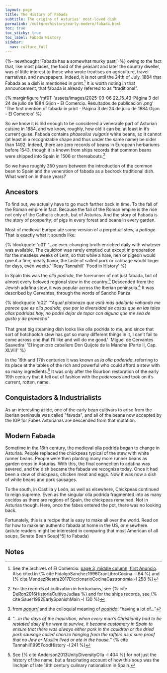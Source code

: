 ```yaml
---
layout: page
title: The History of Fabada
subtitle: The origins of Asturias' most-loved dish
permalink: /culture/history/early-modern/fabada.html
toc: true
toc_sticky: true
toc_label: Fabada History
sidebar:
  nav: culture_full
---
```

{%- newthought 'Fabada has a somewhat murky past,'-%} owing to the fact that, like most places, the food of the peasant and later the country dweller, was of little interest to those who wrote treatises on agriculture, travel narratives, and newspapers. Indeed, it is not until the 24th of July, 1884 that Fabada as a dish is mentioned in print.[^6] It is worth noting in that announcement, that fabada is already referred to as “traditional”.

{% marginfigure 'mf01' 'assets/images/2025-03-06 22_15_43-Página 3 del 24 de julio de 1884 Gijon - El Comercio. Resultados de publicación .png' 'The first mention of fabada in print - Página 3 del 24 de julio de 1884 Gijon - El Comercio' %}

So we know it is old enough to be considered a venerable part of Asturian cuisine in 1884, and we know, roughly, how old it can be, at least in it’s current guise. Fabada contains *phaseolus vulgaris* white beans, so it cannot (at least in a recognizable shape and thus under the same name) be older than 1492. Indeed, there are zero records of beans in European herbariums before 1543, though it is known from ships records that common beans were shipped into Spain in 1506 or thereabouts.[^10] 

So we have roughly 350 years between the introduction of the common bean to Spain and the veneration of fabada as a bedrock traditional dish. What went on in those years?

## Ancestors
To find out, we actually have to go much farther back in time. To the fall of the Roman empire in fact. Because the fall of the Roman empire is the rise not only of the Catholic church, but of Asturias. And the story of Fabada is the story of prosperity; of pigs in every forest and beans in every garden.

Most of medieval Europe ate some version of a perpetual stew, a *pottage*. That is exactly what it sounds like:

{% blockquote 'q01' '…an ever-changing broth enriched daily with whatever was available. The cauldron was rarely emptied out except in preparation for the meatless weeks of Lent, so that while a hare, hen or pigeon would give it a fine, meaty flavor, the taste of salted pork or cabbage would linger for days, even weeks.' 'Reay Tannahill' 'Food in History' %}

In Spain this was the *olla podrida*, the forerunner of not just fabada, but of almost every beloved regional stew in the country.[^8] Descended from the Jewish adafina stew, it was popular across the Iberian peninsula.[^9] It was described by Cervantes, through the words of Sancho Panza:

{% blockquote 'q02' '“*Aquel platonazo que está más adelante vahando me parece que es olla podrida, que por la diversidad de cosas que en las tales ollas podridas hay, no podré dejar de topar con alguna que me sea de gusto y de provecho*”<br /><br />That great big steaming dish looks like olla podrida to me, and since that sort of hotchpotch stew has got so many different things in it, I can’t fail to come across one that I’ll like and will do me good.' 'Miguel de Cervantes Saavedra' 'El ingenioso caballero Don Quijote de la Mancha (Parte II, Cap. XLVII)' %}

In the 16th and 17th centuries it was known as *la olla poderida*, referring to its place at the tables of the rich and powerful who could afford a stew with so many ingredients.[^11] It was only after the Bourbon restoration of the early 19th century that it fell out of fashion with the *poderosos* and took on it’s current, rotten, name.

## Conquistadors & Industrialists


As an interesting aside, one of the early bean cultivars to arise from the Iberian peninsula was called "favada", and all of the beans now accepted by the IGP for Fabes Asturianas are descended from that mutation.


## Modern Fabada

Sometime in the 16th century, the medieval olla podrida began to change in Asturias. People replaced the chickpeas typical of the stew with white runner beans. People were then planting many more runner beans as garden crops in Asturias. With this, the final connection to adafina was severed, and the dish became the fabada we recognize today. Once it had been a stew of chickpeas, chicken meat and eggs. Now it was now a dish of white beans and pork sausages.

To the south, in Castilla y León, as well as elsewhere, Chickpeas continued to reign supreme. Even as the singular olla podrida fragmented into as many cocidos as there are regions of Spain, the chickpeas remained. Not in Asturias though. Here, once the fabes entered the pot, there was no looking back.

Fortunately, this is a recipe that is easy to make all over the world. Read on for how to make an authentic fabada at home in the US, or elsewhere. (astute readers might be interested in comparing that most American of all soups, Senate Bean Soup[^5] to Fabada) 

## Notes
[^6]: See the archives of El Comercio: [page 3, middle column, first Anuncio](https://hemeroteca.elcomercio.es/24/07/1884/3/9e750bb7fd80d234e9f77a121605ec8e.html?subedition=GIJ). Also cited in {% cite FidalgoSanchez1996GranLibroCocina -l 84 %} and {% cite MendezRiestra2017DiccionarioCocinaGastronomia -l 258 %}
[^8]: from _[popurrí](https://dle.rae.es/?w=popurr%C3%AD)_ and the colloquial meaning of _[podrido](https://dle.rae.es/podrido)_: “having a lot of…”
[^9]: “_…in the days of the Inquisition, when every man’s Christianity had to be restated daily if he were to survive, it became customary in Spain to ensure that there was always either pork in the cauldron or the dried pork sausage called chorizo hanging from the rafters as a sure proof that no Jew or Muslim lived or ate in the house._” {% cite Tannahill1995FoodHistory -l 241 %}
[^10]: For the records of cultivation in herbariums, see {% cite DeRon2016HistoriaCultivoJudiaa %} and for the ships records, see {% cite Sauer1992EarlySpanishMain -l 130 %}
[^11]: See {% cite Anderson2013UnityDiversityOlla -l 404 %} for not just the history of the name, but a fascinating account of how this soup was the linchpin of late 19th century culinary nationalism in Spain.